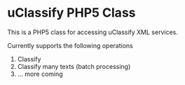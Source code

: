 uClassify PHP5 Class
====================

This is a PHP5 class for accessing uClassify XML services. 

Currently supports the following operations
1. Classify
2. Classify many texts (batch processing)
3. ... more coming
